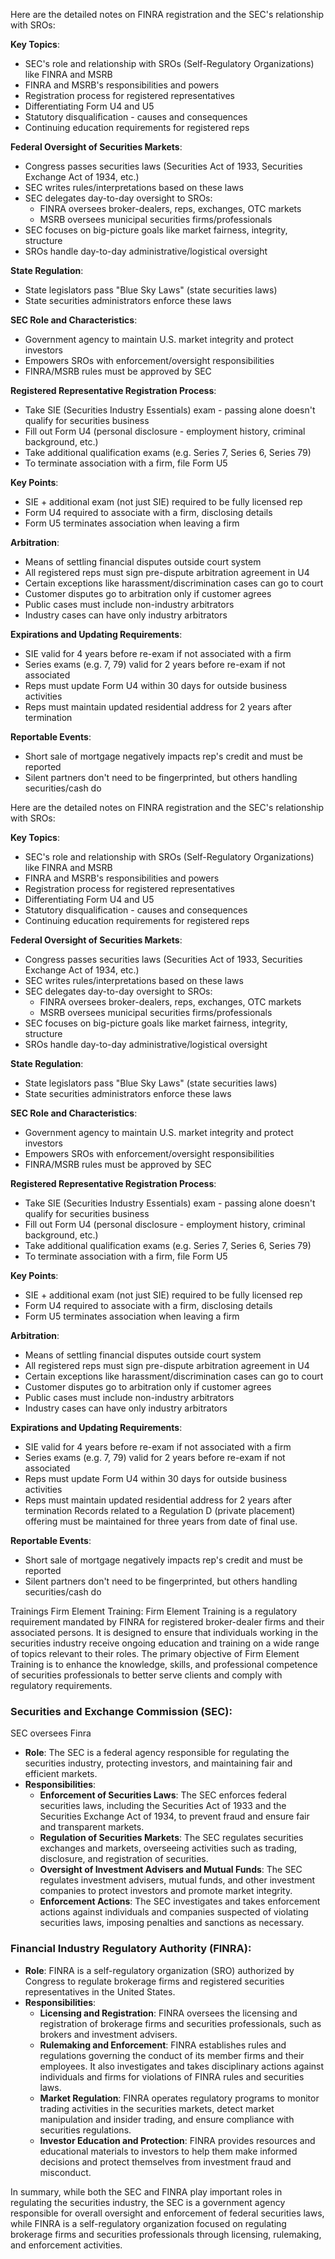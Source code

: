Here are the detailed notes on FINRA registration and the SEC's relationship with SROs:

**Key Topics**:
- SEC's role and relationship with SROs (Self-Regulatory Organizations) like FINRA and MSRB
- FINRA and MSRB's responsibilities and powers 
- Registration process for registered representatives
- Differentiating Form U4 and U5
- Statutory disqualification - causes and consequences
- Continuing education requirements for registered reps

**Federal Oversight of Securities Markets**:
- Congress passes securities laws (Securities Act of 1933, Securities Exchange Act of 1934, etc.)
- SEC writes rules/interpretations based on these laws
- SEC delegates day-to-day oversight to SROs:
    - FINRA oversees broker-dealers, reps, exchanges, OTC markets
    - MSRB oversees municipal securities firms/professionals
- SEC focuses on big-picture goals like market fairness, integrity, structure
- SROs handle day-to-day administrative/logistical oversight

**State Regulation**:
- State legislators pass "Blue Sky Laws" (state securities laws)
- State securities administrators enforce these laws

**SEC Role and Characteristics**:
- Government agency to maintain U.S. market integrity and protect investors
- Empowers SROs with enforcement/oversight responsibilities 
- FINRA/MSRB rules must be approved by SEC

**Registered Representative Registration Process**:
- Take SIE (Securities Industry Essentials) exam - passing alone doesn't qualify for securities business
- Fill out Form U4 (personal disclosure - employment history, criminal background, etc.)
- Take additional qualification exams (e.g. Series 7, Series 6, Series 79)
- To terminate association with a firm, file Form U5

**Key Points**:
- SIE + additional exam (not just SIE) required to be fully licensed rep
- Form U4 required to associate with a firm, disclosing details
- Form U5 terminates association when leaving a firm

**Arbitration**:
- Means of settling financial disputes outside court system
- All registered reps must sign pre-dispute arbitration agreement in U4
- Certain exceptions like harassment/discrimination cases can go to court
- Customer disputes go to arbitration only if customer agrees
- Public cases must include non-industry arbitrators 
- Industry cases can have only industry arbitrators

**Expirations and Updating Requirements**:
- SIE valid for 4 years before re-exam if not associated with a firm
- Series exams (e.g. 7, 79) valid for 2 years before re-exam if not associated  
- Reps must update Form U4 within 30 days for outside business activities
- Reps must maintain updated residential address for 2 years after termination

**Reportable Events**:
- Short sale of mortgage negatively impacts rep's credit and must be reported
- Silent partners don't need to be fingerprinted, but others handling securities/cash do

Here are the detailed notes on FINRA registration and the SEC's relationship with SROs:

**Key Topics**:
- SEC's role and relationship with SROs (Self-Regulatory Organizations) like FINRA and MSRB
- FINRA and MSRB's responsibilities and powers 
- Registration process for registered representatives
- Differentiating Form U4 and U5
- Statutory disqualification - causes and consequences
- Continuing education requirements for registered reps

**Federal Oversight of Securities Markets**:
- Congress passes securities laws (Securities Act of 1933, Securities Exchange Act of 1934, etc.)
- SEC writes rules/interpretations based on these laws
- SEC delegates day-to-day oversight to SROs:
    - FINRA oversees broker-dealers, reps, exchanges, OTC markets
    - MSRB oversees municipal securities firms/professionals
- SEC focuses on big-picture goals like market fairness, integrity, structure
- SROs handle day-to-day administrative/logistical oversight

**State Regulation**:
- State legislators pass "Blue Sky Laws" (state securities laws)
- State securities administrators enforce these laws

**SEC Role and Characteristics**:
- Government agency to maintain U.S. market integrity and protect investors
- Empowers SROs with enforcement/oversight responsibilities 
- FINRA/MSRB rules must be approved by SEC

**Registered Representative Registration Process**:
- Take SIE (Securities Industry Essentials) exam - passing alone doesn't qualify for securities business
- Fill out Form U4 (personal disclosure - employment history, criminal background, etc.)
- Take additional qualification exams (e.g. Series 7, Series 6, Series 79)
- To terminate association with a firm, file Form U5

**Key Points**:
- SIE + additional exam (not just SIE) required to be fully licensed rep
- Form U4 required to associate with a firm, disclosing details
- Form U5 terminates association when leaving a firm

**Arbitration**:
- Means of settling financial disputes outside court system
- All registered reps must sign pre-dispute arbitration agreement in U4
- Certain exceptions like harassment/discrimination cases can go to court
- Customer disputes go to arbitration only if customer agrees
- Public cases must include non-industry arbitrators 
- Industry cases can have only industry arbitrators

**Expirations and Updating Requirements**:
- SIE valid for 4 years before re-exam if not associated with a firm
- Series exams (e.g. 7, 79) valid for 2 years before re-exam if not associated  
- Reps must update Form U4 within 30 days for outside business activities
- Reps must maintain updated residential address for 2 years after termination
Records related to a Regulation D (private placement) offering must be maintained for three years from date of final use.

**Reportable Events**:
- Short sale of mortgage negatively impacts rep's credit and must be reported
- Silent partners don't need to be fingerprinted, but others handling securities/cash do

Trainings 
Firm Element Training:
Firm Element Training is a regulatory requirement mandated by FINRA for registered broker-dealer firms and their associated persons. It is designed to ensure that individuals working in the securities industry receive ongoing education and training on a wide range of topics relevant to their roles. The primary objective of Firm Element Training is to enhance the knowledge, skills, and professional competence of securities professionals to better serve clients and comply with regulatory requirements.

### Securities and Exchange Commission (SEC):
SEC oversees Finra 
- **Role**: The SEC is a federal agency responsible for regulating the securities industry, protecting investors, and maintaining fair and efficient markets.
- **Responsibilities**:
  - **Enforcement of Securities Laws**: The SEC enforces federal securities laws, including the Securities Act of 1933 and the Securities Exchange Act of 1934, to prevent fraud and ensure fair and transparent markets.
  - **Regulation of Securities Markets**: The SEC regulates securities exchanges and markets, overseeing activities such as trading, disclosure, and registration of securities.
  - **Oversight of Investment Advisers and Mutual Funds**: The SEC regulates investment advisers, mutual funds, and other investment companies to protect investors and promote market integrity.
  - **Enforcement Actions**: The SEC investigates and takes enforcement actions against individuals and companies suspected of violating securities laws, imposing penalties and sanctions as necessary.

### Financial Industry Regulatory Authority (FINRA):
- **Role**: FINRA is a self-regulatory organization (SRO) authorized by Congress to regulate brokerage firms and registered securities representatives in the United States.
- **Responsibilities**:
  - **Licensing and Registration**: FINRA oversees the licensing and registration of brokerage firms and securities professionals, such as brokers and investment advisers.
  - **Rulemaking and Enforcement**: FINRA establishes rules and regulations governing the conduct of its member firms and their employees. It also investigates and takes disciplinary actions against individuals and firms for violations of FINRA rules and securities laws.
  - **Market Regulation**: FINRA operates regulatory programs to monitor trading activities in the securities markets, detect market manipulation and insider trading, and ensure compliance with securities regulations.
  - **Investor Education and Protection**: FINRA provides resources and educational materials to investors to help them make informed decisions and protect themselves from investment fraud and misconduct.

In summary, while both the SEC and FINRA play important roles in regulating the securities industry, the SEC is a government agency responsible for overall oversight and enforcement of federal securities laws, while FINRA is a self-regulatory organization focused on regulating brokerage firms and securities professionals through licensing, rulemaking, and enforcement activities.
